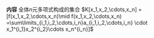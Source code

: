 **内容**
全体$n$元多项式构成的集合
$K[x_1,x_2,\cdots,x_n]
=[f(x_1,x_2,\cdots,x_n)\mid f(x_1,x_2,\cdots,x_n)
=\sum\limits_{i_1,i_2,\cdots,i_n}a_{i_1,i_2,\cdots,i_n}
\cdot x_1^{i_1}x_2^{i_2}\cdots x_n^{i_n}]$